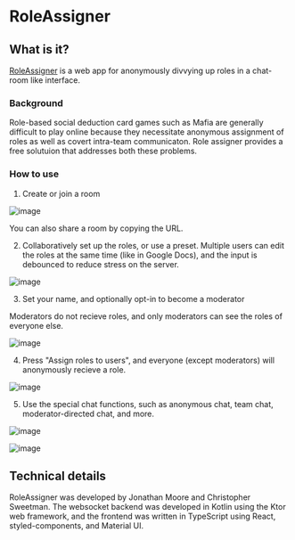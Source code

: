 # RoleAssigner

## What is it?

[RoleAssigner](https://jmoore34.github.io/RoleAssigner/) is a web app for anonymously divvying up roles in a chat-room like interface. 

### Background

Role-based social deduction card games such as Mafia are generally difficult to play online because they necessitate anonymous assignment of roles as well as covert intra-team communicaton. Role assigner provides a free solutuion that addresses both these problems. 

### How to use

1. Create or join a room

![image](https://user-images.githubusercontent.com/1783464/165175644-8a33b700-0c10-4b98-a516-8856ef374ef8.png)

You can also share a room by copying the URL.

2. Collaboratively set up the roles, or use a preset. Multiple users can edit the roles at the same time (like in Google Docs), and the input is debounced to reduce stress on the server.

![image](https://user-images.githubusercontent.com/1783464/165176373-39f3364a-d3a8-4323-9692-66559e8df6a2.png)

3. Set your name, and optionally opt-in to become a moderator

Moderators do not recieve roles, and only moderators can see the roles of everyone else.

![image](https://user-images.githubusercontent.com/1783464/165180555-07855b02-a44c-475d-8522-0d42bb784def.png)

4. Press "Assign roles to users", and everyone (except moderators) will anonymously recieve a role.

![image](https://user-images.githubusercontent.com/1783464/165181271-0b69eb00-ebe2-41d8-871f-8d30dbb85894.png)

5. Use the special chat functions, such as anonymous chat, team chat, moderator-directed chat, and more.

![image](https://user-images.githubusercontent.com/1783464/165177620-3c2aea94-5fc9-41ff-88ba-886f14a0294d.png)

![image](https://user-images.githubusercontent.com/1783464/165181859-9ece024a-c21d-40a2-a105-d83adf8d16dd.png)


## Technical details

RoleAssigner was developed by Jonathan Moore and Christopher Sweetman. The websocket backend was developed in Kotlin using the Ktor web framework, and the frontend was written in TypeScript using React, styled-components, and Material UI.
